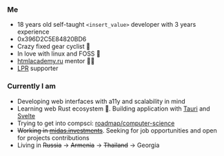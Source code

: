 ### Me
 - 18 years old self-taught `<insert_value>` developer with 3 years experience
 - 0x396D2C5E84820BD6
 - Crazy fixed gear cyclist 🚴
 - In love with linux and FOSS 🐧
 - [htmlacademy.ru](https://htmlacademy.ru/) mentor 👨‍🏫
 - [LPR](https://lp-russia.org/) supporter

### Currently I am
 - Developing web interfaces with a11y and scalability in mind
 - Learning web Rust ecosystem 🦀. Building application with [Tauri](https://tauri.app/) and [Svelte](https://svelte.dev/)
 - Trying to get into compsci: [roadmap/computer-science](https://roadmap.sh/computer-science)
 - ~~Working in [midas.investments](https://midas.investments)~~. Seeking for job opportunities and open for projects contributions
 - Living in ~~Russia~~ → ~~Armenia~~ → ~~Thailand~~ → Georgia

<!-- #### Some stats about my github -->
